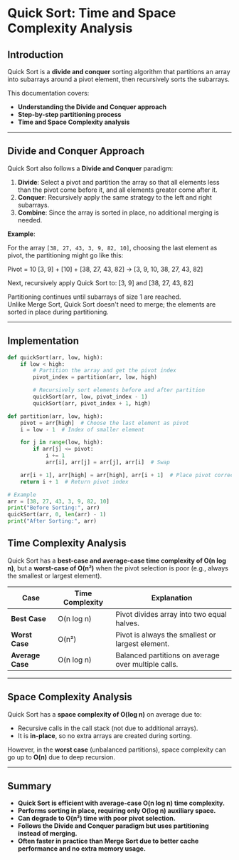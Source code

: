 # Quick Sort: Time and Space Complexity Analysis

## Introduction
Quick Sort is a **divide and conquer** sorting algorithm that partitions an array into subarrays around a pivot element, then recursively sorts the subarrays.

This documentation covers:
- **Understanding the Divide and Conquer approach**
- **Step-by-step partitioning process**
- **Time and Space Complexity analysis**

---

## Divide and Conquer Approach
Quick Sort also follows a **Divide and Conquer** paradigm:

1. **Divide**: Select a pivot and partition the array so that all elements less than the pivot come before it, and all elements greater come after it.  
2. **Conquer**: Recursively apply the same strategy to the left and right subarrays.  
3. **Combine**: Since the array is sorted in place, no additional merging is needed.

**Example**:

For the array `[38, 27, 43, 3, 9, 82, 10]`, choosing the last element as pivot, the partitioning might go like this:

Pivot = 10
[3, 9] + [10] + [38, 27, 43, 82] → [3, 9, 10, 38, 27, 43, 82]

Next, recursively apply Quick Sort to:
[3, 9] and [38, 27, 43, 82]

Partitioning continues until subarrays of size 1 are reached.  
Unlike Merge Sort, Quick Sort doesn't need to merge; the elements are sorted in place during partitioning.

---

## Implementation

```python
def quickSort(arr, low, high):
    if low < high:
        # Partition the array and get the pivot index
        pivot_index = partition(arr, low, high)

        # Recursively sort elements before and after partition
        quickSort(arr, low, pivot_index - 1)
        quickSort(arr, pivot_index + 1, high)

def partition(arr, low, high):
    pivot = arr[high]  # Choose the last element as pivot
    i = low - 1  # Index of smaller element

    for j in range(low, high):
        if arr[j] <= pivot:
            i += 1
            arr[i], arr[j] = arr[j], arr[i]  # Swap

    arr[i + 1], arr[high] = arr[high], arr[i + 1]  # Place pivot correctly
    return i + 1  # Return pivot index

# Example
arr = [38, 27, 43, 3, 9, 82, 10]
print("Before Sorting:", arr)
quickSort(arr, 0, len(arr) - 1)
print("After Sorting:", arr)

```

## Time Complexity Analysis

Quick Sort has a **best-case and average-case time complexity of O(n log n)**, but a **worst-case of O(n²)** when the pivot selection is poor (e.g., always the smallest or largest element).

| Case         | Time Complexity | Explanation                                      |
|--------------|------------------|--------------------------------------------------|
| **Best Case**   | O(n log n)       | Pivot divides array into two equal halves.       |
| **Worst Case**  | O(n²)            | Pivot is always the smallest or largest element. |
| **Average Case**| O(n log n)       | Balanced partitions on average over multiple calls. |

---

## Space Complexity Analysis

Quick Sort has a **space complexity of O(log n)** on average due to:

- Recursive calls in the call stack (not due to additional arrays).
- It is **in-place**, so no extra arrays are created during sorting.

However, in the **worst case** (unbalanced partitions), space complexity can go up to **O(n)** due to deep recursion.

---

## Summary

- **Quick Sort is efficient with average-case O(n log n) time complexity.**
- **Performs sorting in place, requiring only O(log n) auxiliary space.**
- **Can degrade to O(n²) time with poor pivot selection.**
- **Follows the Divide and Conquer paradigm but uses partitioning instead of merging.**
- **Often faster in practice than Merge Sort due to better cache performance and no extra memory usage.**
